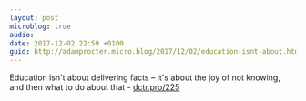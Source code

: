 ```yaml
---
layout: post
microblog: true
audio: 
date: 2017-12-02 22:59 +0100
guid: http://adamprocter.micro.blog/2017/12/02/education-isnt-about.html
---
```

Education isn't about delivering facts – it's about the joy of not knowing, and then what to do about that - [dctr.pro/225](http://dctr.pro/225)

